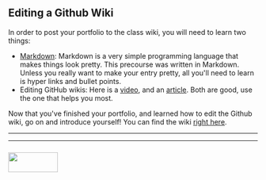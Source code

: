 ## Editing a Github Wiki

In order to post your portfolio to the class wiki, you will need to learn two things:
* [Markdown](https://github.com/adam-p/markdown-here/wiki/Markdown-Cheatsheet): Markdown is a very simple programming language that makes things look pretty. This precourse was written in Markdown. Unless you really want to make your entry pretty, all you'll need to learn is hyper links and bullet points.
* Editing GitHub wikis:  Here is a [video](https://www.youtube.com/watch?v=L-ViPwseACM), and an [article](https://help.github.com/articles/editing-wiki-pages-via-the-online-interface/).  Both are good, use the one that helps you most.

Now that you've finished your portfolio, and learned how to edit the Github wiki, go on and introduce yourself! You can find the wiki [right here](https://github.com/elewa-academy/April-Precourse/wiki/Cohort-Portfolios).


___
___
### <a href="http://elewa.education/blog" target="_blank"><img src="https://user-images.githubusercontent.com/18554853/34921062-506450ae-f97d-11e7-875f-6feeb26ad72d.png" width="100" height="40"/></a>